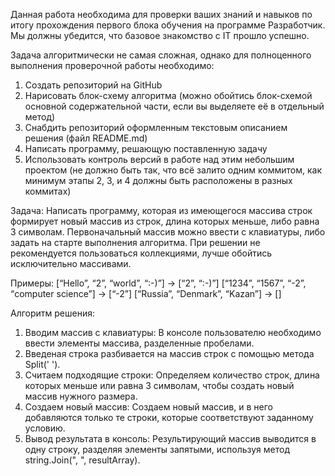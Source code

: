 Данная работа необходима для проверки ваших знаний и навыков по итогу прохождения первого блока обучения на программе Разработчик. Мы должны убедится, что базовое знакомство с IT прошло успешно.

Задача алгоритмически не самая сложная, однако для полноценного выполнения проверочной работы необходимо:

1. Создать репозиторий на GitHub
2. Нарисовать блок-схему алгоритма (можно обойтись блок-схемой основной содержательной части, если вы выделяете её в отдельный метод)
3. Снабдить репозиторий оформленным текстовым описанием решения (файл README.md)
4. Написать программу, решающую поставленную задачу
5. Использовать контроль версий в работе над этим небольшим проектом (не должно быть так, что всё залито одним коммитом, как минимум этапы 2, 3, и 4 должны быть расположены в разных коммитах)

Задача: Написать программу, которая из имеющегося массива строк формирует новый массив из строк, длина которых меньше, либо равна 3 символам. Первоначальный массив можно ввести с клавиатуры, либо задать на старте выполнения алгоритма. При решении не рекомендуется пользоваться коллекциями, лучше обойтись исключительно массивами.

Примеры:
[“Hello”, “2”, “world”, “:-)”] → [“2”, “:-)”]
[“1234”, “1567”, “-2”, “computer science”] → [“-2”]
[“Russia”, “Denmark”, “Kazan”] → []


Алгоритм решения:
1) Вводим массив с клавиатуры: В консоле пользователю необходимо ввести элементы массива, разделенные пробелами. 
2) Введеная строка разбивается на массив строк с помощью метода Split(' ').
3) Считаем подходящие строки: Определяем количество строк, длина которых меньше или равна 3 символам, чтобы создать новый массив нужного размера.
4) Создаем новый массив: Создаем новый массив, и в него добавляются только те строки, которые соответствуют заданному условию.
5) Вывод результата в консоль: Результирующий массив выводится в одну строку, разделяя элементы запятыми, используя метод string.Join(", ", resultArray).
